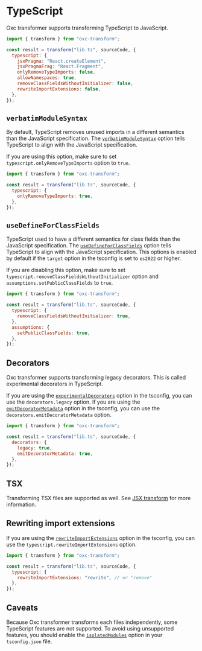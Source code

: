 # TypeScript

Oxc transformer supports transforming TypeScript to JavaScript.

```js
import { transform } from "oxc-transform";

const result = transform("lib.ts", sourceCode, {
  typescript: {
    jsxPragma: "React.createElement",
    jsxPragmaFrag: "React.Fragment",
    onlyRemoveTypeImports: false,
    allowNamespaces: true,
    removeClassFieldsWithoutInitializer: false,
    rewriteImportExtensions: false,
  },
});
```

## `verbatimModuleSyntax`

By default, TypeScript removes unused imports in a different semantics than the JavaScript specification.
The [`verbatimModuleSyntax`](https://www.typescriptlang.org/tsconfig/#verbatimModuleSyntax) option tells TypeScript to align with the JavaScript specification.

If you are using this option, make sure to set `typescript.onlyRemoveTypeImports` option to `true`.

```js
import { transform } from "oxc-transform";

const result = transform("lib.ts", sourceCode, {
  typescript: {
    onlyRemoveTypeImports: true,
  },
});
```

## `useDefineForClassFields`

TypeScript used to have a different semantics for class fields than the JavaScript specification. The [`useDefineForClassFields`](https://www.typescriptlang.org/tsconfig/#useDefineForClassFields) option tells TypeScript to align with the JavaScript specification. This options is enabled by default if the `target` option in the tsconfig is set to `es2022` or higher.

If you are disabling this option, make sure to set `typescript.removeClassFieldsWithoutInitializer` option and `assumptions.setPublicClassFields` to `true`.

```js
import { transform } from "oxc-transform";

const result = transform("lib.ts", sourceCode, {
  typescript: {
    removeClassFieldsWithoutInitializer: true,
  },
  assumptions: {
    setPublicClassFields: true,
  },
});
```

## Decorators

Oxc transformer supports transforming legacy decorators. This is called experimental decorators in TypeScript.

If you are using the [`experimentalDecorators`](https://www.typescriptlang.org/tsconfig/#experimentalDecorators) option in the tsconfig, you can use the `decorators.legacy` option.
If you are using the [`emitDecoratorMetadata`](https://www.typescriptlang.org/tsconfig/#emitDecoratorMetadata) option in the tsconfig, you can use the `decorators.emitDecoratorMetadata` option.

```js
import { transform } from "oxc-transform";

const result = transform("lib.ts", sourceCode, {
  decorators: {
    legacy: true,
    emitDecoratorMetadata: true,
  },
});
```

## TSX

Transforming TSX files are supported as well.
See [JSX transform](./jsx) for more information.

## Rewriting import extensions

If you are using the [`rewriteImportExtensions`](https://www.typescriptlang.org/tsconfig/#rewriteImportExtensions) option in the tsconfig, you can use the `typescript.rewriteImportExtensions` option.

```js
import { transform } from "oxc-transform";

const result = transform("lib.ts", sourceCode, {
  typescript: {
    rewriteImportExtensions: "rewrite", // or "remove"
  },
});
```

## Caveats

Because Oxc transformer transforms each files independently, some TypeScript features are not supported.
To avoid using unsupported features, you should enable the [`isolatedModules`](https://www.typescriptlang.org/tsconfig/#isolatedModules) option in your `tsconfig.json` file.
